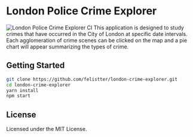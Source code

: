 
# London Police Crime Explorer
<img src="https://github.com/felistter/london-crime-explorer/actions/workflows/crime.yml/badge.svg" alt="London Police Crime Explorer CI" />
This application is designed to study crimes that have occurred in the City of London at specific date intervals. Each agglomeration of crime scenes can be clicked on the map and a pie chart will appear summarizing the types of crime.

## Getting Started

```bash
git clone https://github.com/felistter/london-crime-explorer.git
cd london-crime-explorer
yarn install
npm start
```

## License

Licensed under the MIT License.

